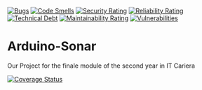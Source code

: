 [![Bugs](https://sonarcloud.io/api/project_badges/measure?project=DepthSense-Innovations_Arduino-Sonar&metric=bugs)](https://sonarcloud.io/summary/new_code?id=DepthSense-Innovations_Arduino-Sonar)
[![Code Smells](https://sonarcloud.io/api/project_badges/measure?project=DepthSense-Innovations_Arduino-Sonar&metric=code_smells)](https://sonarcloud.io/summary/new_code?id=DepthSense-Innovations_Arduino-Sonar)
[![Security Rating](https://sonarcloud.io/api/project_badges/measure?project=DepthSense-Innovations_Arduino-Sonar&metric=security_rating)](https://sonarcloud.io/summary/new_code?id=DepthSense-Innovations_Arduino-Sonar)
[![Reliability Rating](https://sonarcloud.io/api/project_badges/measure?project=DepthSense-Innovations_Arduino-Sonar&metric=reliability_rating)](https://sonarcloud.io/summary/new_code?id=DepthSense-Innovations_Arduino-Sonar)
[![Technical Debt](https://sonarcloud.io/api/project_badges/measure?project=DepthSense-Innovations_Arduino-Sonar&metric=sqale_index)](https://sonarcloud.io/summary/new_code?id=DepthSense-Innovations_Arduino-Sonar)
[![Maintainability Rating](https://sonarcloud.io/api/project_badges/measure?project=DepthSense-Innovations_Arduino-Sonar&metric=sqale_rating)](https://sonarcloud.io/summary/new_code?id=DepthSense-Innovations_Arduino-Sonar)
[![Vulnerabilities](https://sonarcloud.io/api/project_badges/measure?project=DepthSense-Innovations_Arduino-Sonar&metric=vulnerabilities)](https://sonarcloud.io/summary/new_code?id=DepthSense-Innovations_Arduino-Sonar)

# Arduino-Sonar
Our Project for  the finale module of the second year in IT Cariera


<a href='https://coveralls.io/github/DepthSense-Innovations/Arduino-Sonar?branch=main'><img src='https://coveralls.io/repos/github/DepthSense-Innovations/Arduino-Sonar/badge.svg?branch=main' alt='Coverage Status' /></a>

